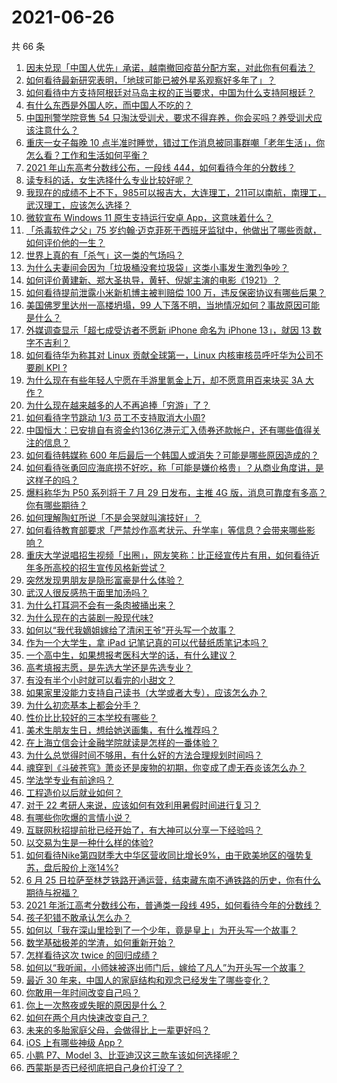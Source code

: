 # 2021-06-26

共 66 条

<!-- BEGIN -->
<!-- 最后更新时间 Sat Jun 26 2021 01:12:57 GMT+0800 (China Standard Time) -->

1. [因未兑现「中国人优先」承诺，越南撤回疫苗分配方案，对此你有何看法？](https://www.zhihu.com/question/467422127)
2. [如何看待最新研究表明，「地球可能已被外星系观察好多年了」？](https://www.zhihu.com/question/467357820)
3. [如何看待中方支持阿根廷对马岛主权的正当要求，中国为什么支持阿根廷？](https://www.zhihu.com/question/467311565)
4. [有什么东西是外国人吃，而中国人不吃的？](https://www.zhihu.com/question/314472784)
5. [中国刑警学院竞售 54
   只淘汰受训犬，要求不得弃养，你会买吗？养受训犬应该注意什么？](https://www.zhihu.com/question/467076616)
6. [重庆一女子每晚 10
   点半准时睡觉，错过工作消息被同事群嘲「老年生活」，你怎么看？工作和生活如何平衡？](https://www.zhihu.com/question/467374229)
7. [2021 年山东高考分数线公布，一段线
   444，如何看待今年的分数线？](https://www.zhihu.com/question/466845954)
8. [读专科的话，女生选择什么专业比较好呢？](https://www.zhihu.com/question/306595000)
9. [我现在的成绩不上不下，985可以报吉大，大连理工，211可以南航，南理工，武汉理工，应该怎么选择？](https://www.zhihu.com/question/408865252)
10. [微软宣布 Windows 11 原生支持运行安卓
    App，这意味着什么？](https://www.zhihu.com/question/467245680)
11. [「杀毒软件之父」75
    岁约翰·迈克菲死于西班牙监狱中，他做出了哪些贡献，如何评价他的一生？](https://www.zhihu.com/question/466970484)
12. [世界上真的有「杀气」这一类的气场吗？](https://www.zhihu.com/question/30889739)
13. [为什么夫妻间会因为「垃圾桶没套垃圾袋」这类小事发生激烈争吵？](https://www.zhihu.com/question/25831538)
14. [如何评价黄建新、郑大圣执导，黄轩、倪妮主演的电影《1921》？](https://www.zhihu.com/question/461704613)
15. [如何看待提前泄露小米新机博主被判赔偿 100
    万，违反保密协议有哪些后果？](https://www.zhihu.com/question/467194586)
16. [美国佛罗里达州一高楼坍塌，99
    人下落不明，当地情况如何？事故原因可能是什么？](https://www.zhihu.com/question/467303333)
17. [外媒调查显示「超七成受访者不愿新 iPhone 命名为 iPhone 13」，就因 13
    数字不吉利？](https://www.zhihu.com/question/466783287)
18. [如何看待华为称其对 Linux 贡献全球第一，Linux 内核审核员呼吁华为公司不要刷 KPI
    ?](https://www.zhihu.com/question/466395247)
19. [为什么现在有些年轻人宁愿在手游里氪金上万，却不愿意用百来块买 3A
    大作？](https://www.zhihu.com/question/466910345)
20. [为什么现在越来越多的人不再追捧「穷游」了？](https://www.zhihu.com/question/464479994)
21. [如何看待字节跳动 1/3 员工不支持取消大小周?](https://www.zhihu.com/question/466269557)
22. [中国恒大：已安排自有资金约136亿港元汇入债券还款帐户，还有哪些值得关注的信息？](https://www.zhihu.com/question/467036379)
23. [如何看待韩媒称 600
    年后最后一个韩国人或消失？可能是哪些原因造成的？](https://www.zhihu.com/question/466322719)
24. [如何看待张勇回应海底捞不好吃，称「可能是嫌价格贵」？从商业角度讲，是这样子的吗？](https://www.zhihu.com/question/467212754)
25. [爆料称华为 P50 系列将于 7 月 29 日发布，主推 4G
    版，消息可靠度有多高？你有哪些期待？](https://www.zhihu.com/question/466619748)
26. [如何理解陶虹所说「不是会哭就叫演技好」？](https://www.zhihu.com/question/466270106)
27. [如何看待教育部要求「严禁炒作高考状元、升学率」等信息？会带来哪些影响？](https://www.zhihu.com/question/466739033)
28. [重庆大学说唱招生视频「出圈」，网友笑称：比正经宣传片有用，如何看待近年多所高校的招生宣传风格新尝试？](https://www.zhihu.com/question/467010930)
29. [突然发现男朋友是隐形富豪是什么体验？](https://www.zhihu.com/question/271344191)
30. [武汉人很反感热干面里加汤吗？](https://www.zhihu.com/question/327570954)
31. [为什么打耳洞不会有一条肉被捅出来？](https://www.zhihu.com/question/304771389)
32. [为什么现在的古装剧一股现代味?](https://www.zhihu.com/question/459603184)
33. [如何以“我代我嫡姐嫁给了清闲王爷”开头写一个故事？](https://www.zhihu.com/question/429819296)
34. [作为一个大学生，拿 iPad 记笔记真的可以代替纸质笔记本吗？](https://www.zhihu.com/question/304770209)
35. [一个高中生，如果想报考医科大学的话，有什么建议？](https://www.zhihu.com/question/312366267)
36. [高考填报志愿，是先选大学还是先选专业？](https://www.zhihu.com/question/448959184)
37. [有没有半个小时就可以看完的小甜文？](https://www.zhihu.com/question/447942198)
38. [如果家里没能力支持自己读书（大学或者大专），应该怎么办？](https://www.zhihu.com/question/464706143)
39. [为什么初恋基本上都会分手？](https://www.zhihu.com/question/24684849)
40. [性价比比较好的三本学校有哪些？](https://www.zhihu.com/question/281705993)
41. [美术生朋友生日，想给她送画集，有什么推荐吗？](https://www.zhihu.com/question/393687756)
42. [在上海立信会计金融学院就读是怎样的一番体验？](https://www.zhihu.com/question/62838644)
43. [为什么总觉得时间不够用，有什么好的方法合理规划时间吗？](https://www.zhihu.com/question/466307798)
44. [魂穿到《斗破苍穹》萧炎还是废物的初期，你变成了虚无吞炎该怎么办？](https://www.zhihu.com/question/466670709)
45. [学法学专业有前途吗？](https://www.zhihu.com/question/330089148)
46. [工程造价以后就业如何？](https://www.zhihu.com/question/453195740)
47. [对于 22 考研人来说，应该如何有效利用暑假时间进行复习？](https://www.zhihu.com/question/467052889)
48. [有哪些你吹爆的言情小说？](https://www.zhihu.com/question/372499759)
49. [互联网秋招提前批已经开始了，有大神可以分享一下经验吗？](https://www.zhihu.com/question/462618672)
50. [以交易为生是一种什么样的体验?](https://www.zhihu.com/question/455220725)
51. [如何看待Nike第四财季大中华区营收同比增长9%，由于欧美地区的强势复苏，盘后股价上涨14%?](https://www.zhihu.com/question/467305457)
52. [6 月 25
    日拉萨至林芝铁路开通运营，结束藏东南不通铁路的历史，你有什么期待与祝福？](https://www.zhihu.com/question/467355627)
53. [2021 年浙江高考分数线公布，普通类一段线
    495，如何看待今年的分数线？](https://www.zhihu.com/question/466845767)
54. [孩子犯错不敢承认怎么办？](https://www.zhihu.com/question/466576477)
55. [如何以「我在深山里捡到了一个少年，竟是皇上」为开头写一个故事？](https://www.zhihu.com/question/395667394)
56. [数学基础极差的学渣，如何重新开始？](https://www.zhihu.com/question/38656943)
57. [怎样看待这次 twice 的回归成绩？](https://www.zhihu.com/question/464529405)
58. [如何以“我听闻，小师妹被逐出师门后，嫁给了凡人”为开头写一个故事？](https://www.zhihu.com/question/462632432)
59. [最近 30 年来，中国人的家庭结构和观念已经发生了哪些变化？](https://www.zhihu.com/question/465583973)
60. [你敢用一年时间改变自己吗？](https://www.zhihu.com/question/437098355)
61. [你上一次熬夜或失眠的原因是什么？](https://www.zhihu.com/question/467083147)
62. [如何在两个月内快速改变自己？](https://www.zhihu.com/question/451986493)
63. [未来的多胎家庭父母，会做得比上一辈更好吗？](https://www.zhihu.com/question/465581886)
64. [iOS 上有哪些神级 App？](https://www.zhihu.com/question/27699000)
65. [小鹏 P7、Model 3、比亚迪汉这三款车该如何选择呢？](https://www.zhihu.com/question/398543524)
66. [西蒙斯是否已经彻底把自己身价打没了？](https://www.zhihu.com/question/466309949)

<!-- END -->

